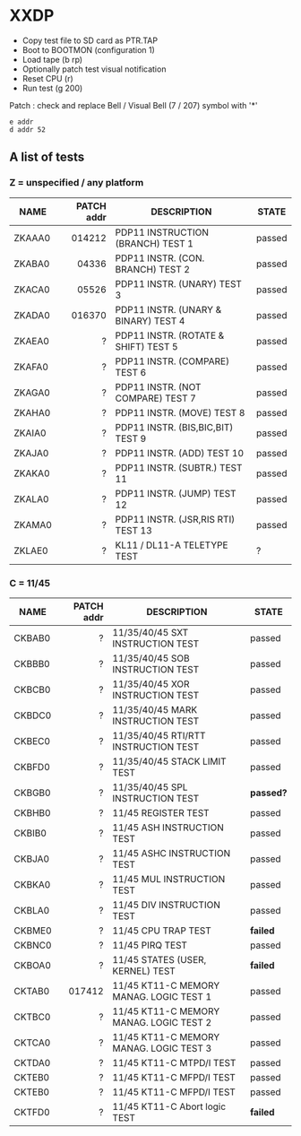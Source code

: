 # XXDP

- Copy test file to SD card as PTR.TAP
- Boot to BOOTMON (configuration 1)
- Load tape (b rp)
- Optionally patch test visual notification
- Reset CPU (r)
- Run test (g 200)

Patch : check and replace Bell / Visual Bell (7 / 207) symbol with '*'

    e addr
    d addr 52

## A list of tests

### Z = unspecified / any platform

| NAME   | PATCH addr | DESCRIPTION | STATE     |
| ------ | ---------: | ----------- | --------- |
| ZKAAA0 | 014212 | PDP11 INSTRUCTION (BRANCH) TEST 1 | passed |
| ZKABA0 |  04336 | PDP11 INSTR. (CON. BRANCH) TEST 2 | passed |
| ZKACA0 |  05526 | PDP11 INSTR. (UNARY) TEST 3 | passed |
| ZKADA0 | 016370 | PDP11 INSTR. (UNARY & BINARY) TEST 4 | passed |
| ZKAEA0 | ? | PDP11 INSTR. (ROTATE & SHIFT) TEST 5 | passed |
| ZKAFA0 | ? | PDP11 INSTR. (COMPARE) TEST 6 | passed |
| ZKAGA0 | ? | PDP11 INSTR. (NOT COMPARE) TEST 7 | passed |
| ZKAHA0 | ? | PDP11 INSTR. (MOVE) TEST 8 | passed |
| ZKAIA0 | ? | PDP11 INSTR. (BIS,BIC,BIT) TEST 9 | passed |
| ZKAJA0 | ? | PDP11 INSTR. (ADD) TEST 10 | passed |
| ZKAKA0 | ? | PDP11 INSTR. (SUBTR.) TEST 11 | passed |
| ZKALA0 | ? | PDP11 INSTR. (JUMP) TEST 12 | passed |
| ZKAMA0 | ? | PDP11 INSTR. (JSR,RIS RTI) TEST 13 | passed |
| ZKLAE0 | ? | KL11 / DL11-A TELETYPE TEST | ? |


### C = 11/45

| NAME   | PATCH addr | DESCRIPTION | STATE     |
| ------ | ---------: | ----------- | --------- |
| CKBAB0 | ? | 11/35/40/45 SXT INSTRUCTION TEST | passed |
| CKBBB0 | ? | 11/35/40/45 SOB INSTRUCTION TEST | passed |
| CKBCB0 | ? | 11/35/40/45 XOR INSTRUCTION TEST | passed |
| CKBDC0 | ? | 11/35/40/45 MARK INSTRUCTION TEST | passed |
| CKBEC0 | ? | 11/35/40/45 RTI/RTT INSTRUCTION TEST | passed |
| CKBFD0 | ? | 11/35/40/45 STACK LIMIT TEST | passed |
| CKBGB0 | ? | 11/35/40/45 SPL INSTRUCTION TEST  | **passed?** |
| CKBHB0 | ? | 11/45 REGISTER TEST | passed |
| CKBIB0 | ? | 11/45 ASH INSTRUCTION TEST | passed |
| CKBJA0 | ? | 11/45 ASHC INSTRUCTION TEST | passed |
| CKBKA0 | ? | 11/45 MUL INSTRUCTION TEST | passed |
| CKBLA0 | ? | 11/45 DIV INSTRUCTION TEST | passed |
| CKBME0 | ? | 11/45 CPU TRAP TEST | **failed** |
| CKBNC0 | ? | 11/45 PIRQ TEST | passed |
| CKBOA0 | ? | 11/45 STATES (USER, KERNEL) TEST | **failed** |
| CKTAB0 | 017412 | 11/45 KT11-C MEMORY MANAG. LOGIC TEST 1 | passed |
| CKTBC0 | ? | 11/45 KT11-C MEMORY MANAG. LOGIC TEST 2 | passed |
| CKTCA0 | ? | 11/45 KT11-C MEMORY MANAG. LOGIC TEST 3 | passed |
| CKTDA0 | ? | 11/45 KT11-C MTPD/I TEST | passed |
| CKTEB0 | ? | 11/45 KT11-C MFPD/I TEST | passed |
| CKTEB0 | ? | 11/45 KT11-C MFPD/I TEST | passed |
| CKTFD0 | ? | 11/45 KT11-C Abort logic TEST | **failed** |
